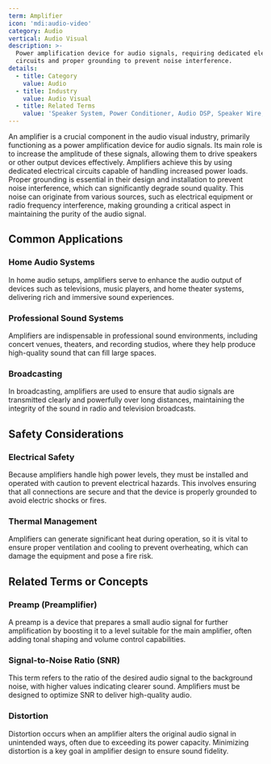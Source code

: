 ```yaml
---
term: Amplifier
icon: 'mdi:audio-video'
category: Audio
vertical: Audio Visual
description: >-
  Power amplification device for audio signals, requiring dedicated electrical
  circuits and proper grounding to prevent noise interference.
details:
  - title: Category
    value: Audio
  - title: Industry
    value: Audio Visual
  - title: Related Terms
    value: 'Speaker System, Power Conditioner, Audio DSP, Speaker Wire, Digital Mixer'
---
```

An amplifier is a crucial component in the audio visual industry, primarily functioning as a power amplification device for audio signals. Its main role is to increase the amplitude of these signals, allowing them to drive speakers or other output devices effectively. Amplifiers achieve this by using dedicated electrical circuits capable of handling increased power loads. Proper grounding is essential in their design and installation to prevent noise interference, which can significantly degrade sound quality. This noise can originate from various sources, such as electrical equipment or radio frequency interference, making grounding a critical aspect in maintaining the purity of the audio signal.

## Common Applications

### Home Audio Systems
In home audio setups, amplifiers serve to enhance the audio output of devices such as televisions, music players, and home theater systems, delivering rich and immersive sound experiences.

### Professional Sound Systems
Amplifiers are indispensable in professional sound environments, including concert venues, theaters, and recording studios, where they help produce high-quality sound that can fill large spaces.

### Broadcasting
In broadcasting, amplifiers are used to ensure that audio signals are transmitted clearly and powerfully over long distances, maintaining the integrity of the sound in radio and television broadcasts.

## Safety Considerations

### Electrical Safety
Because amplifiers handle high power levels, they must be installed and operated with caution to prevent electrical hazards. This involves ensuring that all connections are secure and that the device is properly grounded to avoid electric shocks or fires.

### Thermal Management
Amplifiers can generate significant heat during operation, so it is vital to ensure proper ventilation and cooling to prevent overheating, which can damage the equipment and pose a fire risk.

## Related Terms or Concepts

### Preamp (Preamplifier)
A preamp is a device that prepares a small audio signal for further amplification by boosting it to a level suitable for the main amplifier, often adding tonal shaping and volume control capabilities.

### Signal-to-Noise Ratio (SNR)
This term refers to the ratio of the desired audio signal to the background noise, with higher values indicating clearer sound. Amplifiers must be designed to optimize SNR to deliver high-quality audio.

### Distortion
Distortion occurs when an amplifier alters the original audio signal in unintended ways, often due to exceeding its power capacity. Minimizing distortion is a key goal in amplifier design to ensure sound fidelity.
